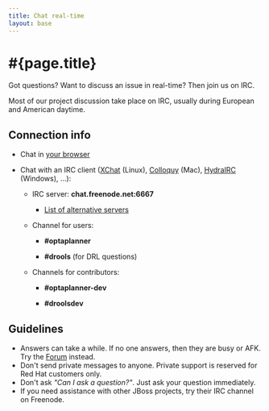 ```yaml
---
title: Chat real-time
layout: base
---
```

# #{page.title}

Got questions? Want to discuss an issue in real-time? Then join us on IRC.

Most of our project discussion take place on IRC, usually during European and American daytime.

## Connection info

* Chat in [your browser](http://webchat.freenode.net/?channels=optaplanner%2Cdrools&uio=d4)

* Chat with an IRC client ([XChat](http://www.xchat.org/) (Linux), [Colloquy](http://colloquy.info/) (Mac), [HydraIRC](http://www.hydrairc.com/) (Windows), ...):

    * IRC server: **chat.freenode.net:6667**

        * [List of alternative servers](http://freenode.net/irc_servers.shtml)

    * Channel for users:

        * **#optaplanner**

        * **#drools** (for DRL questions)

    * Channels for contributors:

        * **#optaplanner-dev**

        * **#droolsdev**

## Guidelines

* Answers can take a while. If no one answers, then they are busy or AFK. Try the [Forum](forum.html) instead.
* Don't send private messages to anyone. Private support is reserved for Red Hat customers only.
* Don't ask *"Can I ask a question?"*. Just ask your question immediately.
* If you need assistance with other JBoss projects, try their IRC channel on Freenode.
